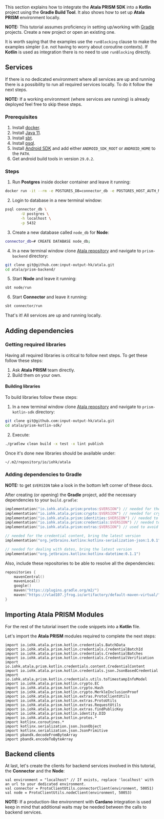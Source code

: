This section explains how to integrate the **Atala PRISM SDK** into a **Kotlin** project using the **Gradle Build Tool**. It also shows how to set up **Atala PRISM** environment locally.

**NOTE:** This tutorial assumes proficiency in setting up/working with [Gradle](https://gradle.org/) projects. Create a new project or open an existing one.

It is worth saying that the examples use the `runBlocking` clause to make the examples simpler (i.e. not having to worry about coroutine contexts). If **Kotlin** is used as integration there is no need to use `runBlocking` directly.

## Services
If there is no dedicated environment where all services are up and running there is a possibility to run all required services locally. To do it follow the next steps. 

**NOTE:** If a working environment (where services are running) is already deployed feel free to skip these steps.

### Prerequisites

1. Install [docker](https://www.docker.com/).
2. Install [Java 11](https://www.oracle.com/java/technologies/javase-downloads.html).
3. Install [sbt](https://www.scala-sbt.org/).
4. Install [psql](https://www.postgresql.org/download/).
5. Install [Android SDK](https://developer.android.com) and add either `ANDROID_SDK_ROOT` or `ANDROID_HOME` to the `PATH`.
6. Get android build tools in version `29.0.2`.

### Steps
1. Run **Postgres** inside docker container and leave it running:
```bash
docker run -it --rm -e POSTGRES_DB=connector_db -e POSTGRES_HOST_AUTH_METHOD=trust -p 5432:5432 postgres
```
2. Login to database in a new terminal window:
```bash
psql connector_db \
       -U postgres \
       -h localhost \
       -p 5432
```
3. Create a new database called `node_db` for **Node**:
```bash
connector_db=# CREATE DATABASE node_db;
```

4. In a new terminal window clone [Atala repository](https://github.com/input-output-hk/atala) and navigate to `prism-backend` directory:
```bash
git clone git@github.com:input-output-hk/atala.git
cd atala/prism-backend/
```

5. Start **Node** and leave it running:
```bash
sbt node/run
```

6. Start **Connector**  and leave it running:
```bash
sbt connector/run
```

That's it! All services are up and running locally.

## Adding dependencies

### Getting required libraries
Having all required libraries is critical to follow next steps. To get these follow these steps:
1. Ask **Atala PRISM** team directly.
2. Build them on your own.

#### Building libraries
To build libraries follow these steps:
1. In a new terminal window clone [Atala repository](https://github.com/input-output-hk/atala) and navigate to `prism-kotlin-sdk` directory:
```bash
git clone git@github.com:input-output-hk/atala.git
cd atala/prism-kotlin-sdk/
```
2. Execute:
```bash
./gradlew clean build -x test -x lint publish
```
Once it's done new libraries should be available under:
```bash
~/.m2/repository/io/iohk/atala
```

### Adding dependencies to Gradle

**NOTE:** to get `$VERSION` take a look in the bottom left corner of these docs.

After creating (or opening) the **Gradle** project, add the necessary dependencies to your `build.gradle`:

```kotlin
implementation("io.iohk.atala.prism:protos:$VERSION") // needed for the credential payloads defined in protobuf as well as to interact with our backend services
implementation("io.iohk.atala.prism:crypto:$VERSION") // needed for cryptography primitives implementation
implementation("io.iohk.atala.prism:identities:$VERSION") // needed to deal with DIDs
implementation("io.iohk.atala.prism:credentials:$VERSION") // needed to deal with credentials
implementation("io.iohk.atala.prism:extras:$VERSION") // used to avoid some boilerplate

// needed for the credential content, bring the latest version
implementation("org.jetbrains.kotlinx:kotlinx-serialization-json:1.0.1")

// needed for dealing with dates, bring the latest version
implementation("org.jetbrains.kotlinx:kotlinx-datetime:0.1.1")
```


Also, include these repositories to be able to resolve all the dependencies:

```kotlin
repositories {
    mavenCentral()
    mavenLocal()
    google()
    maven("https://plugins.gradle.org/m2/")
    maven("https://vlad107.jfrog.io/artifactory/default-maven-virtual/")
}
```


## Importing Atala PRISM Modules

For the rest of the tutorial insert the code snippets into a **Kotlin** file.

Let's import the **Atala PRISM** modules required to complete the next steps:

```kotlin:ank
import io.iohk.atala.prism.kotlin.credentials.BatchData
import io.iohk.atala.prism.kotlin.credentials.CredentialBatchId
import io.iohk.atala.prism.kotlin.credentials.CredentialBatches
import io.iohk.atala.prism.kotlin.credentials.CredentialVerification
import io.iohk.atala.prism.kotlin.credentials.content.CredentialContent
import io.iohk.atala.prism.kotlin.credentials.json.JsonBasedCredential
import io.iohk.atala.prism.kotlin.credentials.utils.toTimestampInfoModel
import io.iohk.atala.prism.kotlin.crypto.EC
import io.iohk.atala.prism.kotlin.crypto.Hash
import io.iohk.atala.prism.kotlin.crypto.MerkleInclusionProof
import io.iohk.atala.prism.kotlin.extras.ProtoClientUtils
import io.iohk.atala.prism.kotlin.extras.ProtoUtils
import io.iohk.atala.prism.kotlin.extras.RequestUtils
import io.iohk.atala.prism.kotlin.extras.findPublicKey
import io.iohk.atala.prism.kotlin.identity.DID
import io.iohk.atala.prism.kotlin.protos.*
import kotlinx.coroutines.*
import kotlinx.serialization.json.JsonObject
import kotlinx.serialization.json.JsonPrimitive
import pbandk.decodeFromByteArray
import pbandk.encodeToByteArray
```

## Backend clients

At last, let's create the clients for backend services involved in this tutorial, the **Connector** and the **Node**:

```kotlin:ank
val environment = "localhost" // If exists, replace 'localhost' with an url to your dedicated environment. 
val connector = ProtoClientUtils.connectorClient(environment, 50051)
val node = ProtoClientUtils.nodeClient(environment, 50053)
```

**NOTE:** If a production-like environment with **Cardano** integration is used keep in mind that additional waits may be needed between the calls to backend services.
